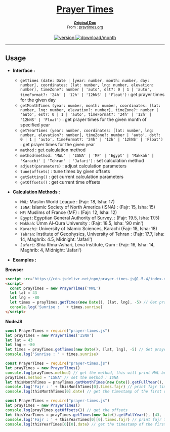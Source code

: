 <div align="center">
  <h1><a href="https://www.npmjs.com/package/prayer-times.js">Prayer Times</a></h1>
  <b><small><a href="http://praytimes.org/wiki/Code_Manual">Original Doc</a></small></b>
  <br />
  <small>From : <a href="http://praytimes.org/">praytimes.org</a></small>
  <br /><br />
  <a href="https://www.npmjs.com/package/prayer-times.js"><img src="https://img.shields.io/npm/v/prayer-times.js.svg" alt="version"/>&nbsp;<img src="https://img.shields.io/npm/dm/prayer-times.js.svg" alt="download/month"/></a>
</div>

___
## Usage

* **Interface :**
  * `getTimes (date: Date | [year: number, month: number, day: number], coordinates: [lat: number, lng: number, elevation: number], timeZone?: number | 'auto', dst?: 0 | 1 | 'auto', timeFormat?: '24h' | '12h' | '12hNS' | 'Float')` : get prayer times for the given day
  * `getMonthTimes (year: number, month: number, coordinates: [lat: number, lng: number, elevation?: number], timeZone?: number | 'auto', est?: 0 | 1 | 'auto', timeFormat?: '24h' | '12h' | '12hNS' | 'Float')` : get prayer times for the given month of specified year
  * `getYearTimes (year: number, coordinates: [lat: number, lng: number, elevation?: number], timeZone?: number | 'auto', dst?: 0 | 1 | 'auto', timeFormat?: '24h' | '12h' | '12hNS' | 'Float')` : get prayer times for the given year
  * `method` : get calculation method
  * `method(method: 'MWL' | 'ISNA' | 'MF' | 'Egypt' | 'Makkah' | 'Karachi' | 'Tehran' | 'Jafari')` : set calculation method 
  * `adjust(parameters)` : adjust calculation parameters	
  * `tune(offsets)` : tune times by given offsets 
  * `getSetting()` : get current calculation parameters
  * `getOffsets()` : get current time offsets

* **Calculation Methods :**
  * `MWL`: Muslim World League : (Fajr: 18, Isha: 17)
  * `ISNA`: Islamic Society of North America (ISNA) : (Fajr: 15, Isha: 15)
  * `MF`: Muslims of France (MF) : (Fajr: 12, Isha: 12)
  * `Egypt`: Egyptian General Authority of Survey, : (Fajr: 19.5, Isha: 17.5)
  * `Makkah`: Umm Al-Qura University : (Fajr: 18.5, Isha: '90 min')
  * `Karachi`: University of Islamic Sciences, Karachi (Fajr: 18, Isha: 18)
  * `Tehran`: Institute of Geophysics, University of Tehran : (Fajr: 17.7, Isha: 14, Maghrib: 4.5, Midnight: 'Jafari')
  * `Jafari`: Shia Ithna-Ashari, Leva Institute, Qum : (Fajr: 16, Isha: 14, Maghrib: 4, Midnight: 'Jafari')

* **Examples :**

**Browser**
```html
<script src="https://cdn.jsdelivr.net/npm/prayer-times.js@1.5.4/index.min.js" integrity="sha384-gt7CthPlJwRTuL1/Fk9c7FjDM1nfWQ87cPM1Jt8ACvPZfPc5r4tDHIE0tOZzqhto" crossorigin="anonymous"></script>
<script>
  const prayTimes = new PrayerTimes('MWL')
  let lat = 43
  let lng = -80
  let times = prayTimes.getTimes(new Date(), [lat, lng], -5) // Get prayers times for "today" at lat: 43, long: -80 with -5 timezone
  console.log('Sunrise : ' + times.sunrise)
</script>
```
**NodeJS**
```js
const PrayerTimes = require("prayer-times.js")
let prayTimes = new PrayerTimes('ISNA')
let lat = 43
let lng = -80
let times = prayTimes.getTimes(new Date(), [lat, lng], -5) // Get prayers times for "today" at lat: 43, long: -80 with -5 timezone
console.log('Sunrise : ' + times.sunrise)
```
```js
const PrayerTimes = require("prayer-times.js")
let prayTimes = new PrayerTimes()
console.log(prayTimes.method) // get the method, this will print MWL because it's the default method
prayTimes.method = "ISNA" // set the method : ISNA
let thisMonthTimes = prayTimes.getMonthTimes(new Date().getFullYear(), new Date().getMonth(), [43, -80], 'auto', 'auto') // Get prayers times for "this month" at lat: 43, long: -80 with auto timezone and dst
console.log('Fajr : ' + thisMonthTimes[0].times.fajr) // print fajr time for the first day of month
console.log(thisMonthTimes[0].date) // get the timestamp of the first day
```
```js
const PrayerTimes = require("prayer-times.js")
let prayTimes = new PrayerTimes()
console.log(prayTimes.getOffsets()) // get the offsets
let thisYearTimes = prayTimes.getTimes(new Date().getFullYear(), [43, -80], 'auto', 'auto', "12h") // Get prayers times for "this year" at lat: 43, long: -80 with auto timezone and dst with 12h time format
console.log('Fajr : ' + thisYearTimes[0][0].times.fajr) // print fajr time for the first day of the first month
console.log(thisYearTimes[0][0].date) // get the timestamp of the first day of the first month
```
